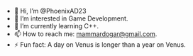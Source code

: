 - 👋 Hi, I’m @PhoenixAD23
- 👀 I’m interested in Game Development.
- 🌱 I’m currently learning C++.
- 📫 How to reach me: mammardogar@gmail.com.
- ⚡ Fun fact: A day on Venus is longer than a year on Venus.

<!---
PhoenixAD23/PhoenixAD23 is a ✨ special ✨ repository because its `README.md` (this file) appears on your GitHub profile.
You can click the Preview link to take a look at your changes.
--->
